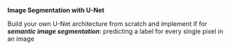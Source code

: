 **Image Segmentation with U-Net**

Build your own U-Net architecture from scratch and implement if for ***semantic image segmentation***: predicting a label for every single pixel in an image
